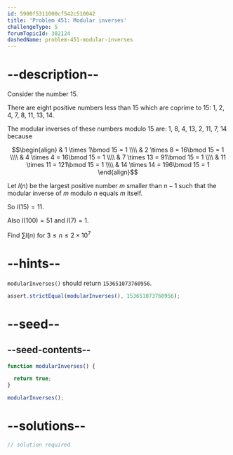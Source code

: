```yaml
---
id: 5900f5311000cf542c510042
title: 'Problem 451: Modular inverses'
challengeType: 5
forumTopicId: 302124
dashedName: problem-451-modular-inverses
---
```


# --description--

Consider the number 15.

There are eight positive numbers less than 15 which are coprime to 15: 1, 2, 4, 7, 8, 11, 13, 14.

The modular inverses of these numbers modulo 15 are: 1, 8, 4, 13, 2, 11, 7, 14 because

$$\begin{align}
  & 1  \times 1\bmod 15 = 1 \\\\
  & 2  \times 8  = 16\bmod 15 = 1 \\\\
  & 4  \times 4  = 16\bmod 15 = 1 \\\\
  & 7  \times 13 = 91\bmod 15 = 1 \\\\
  & 11 \times 11 = 121\bmod 15 = 1 \\\\
  & 14 \times 14 = 196\bmod 15 = 1
\end{align}$$

Let $I(n)$ be the largest positive number $m$ smaller than $n - 1$ such that the modular inverse of $m$ modulo $n$ equals $m$ itself.

So $I(15) = 11$.

Also $I(100) = 51$ and $I(7) = 1$.

Find $\sum I(n)$ for $3 ≤ n ≤ 2 \times {10}^7$

# --hints--

`modularInverses()` should return `153651073760956`.

```js
assert.strictEqual(modularInverses(), 153651073760956);
```

# --seed--

## --seed-contents--

```js
function modularInverses() {

  return true;
}

modularInverses();
```

# --solutions--

```js
// solution required
```
